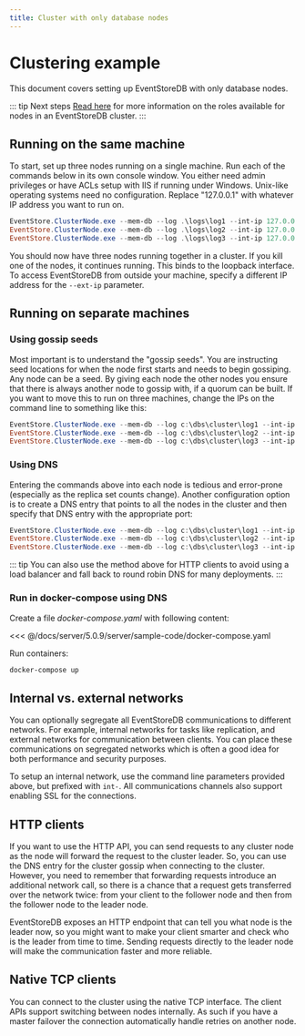 ```yaml
---
title: Cluster with only database nodes
---
```


# Clustering example

<!-- TODO: Needs Linux instructions -->

This document covers setting up EventStoreDB with only database nodes.

::: tip Next steps
[Read here](node-roles.md) for more information on the roles available for nodes in an EventStoreDB cluster.
:::

## Running on the same machine

To start, set up three nodes running on a single machine. Run each of the commands below in its own console window. You either need admin privileges or have ACLs setup with IIS if running under Windows. Unix-like operating systems need no configuration. Replace "127.0.0.1" with whatever IP address you want to run on.

```powershell
EventStore.ClusterNode.exe --mem-db --log .\logs\log1 --int-ip 127.0.0.1 --ext-ip 127.0.0.1 --int-tcp-port=1111 --ext-tcp-port=1112 --int-http-port=1113 --ext-http-port=1114 --cluster-size=3 --discover-via-dns=false --gossip-seed=127.0.0.1:2113,127.0.0.1:3113
EventStore.ClusterNode.exe --mem-db --log .\logs\log2 --int-ip 127.0.0.1 --ext-ip 127.0.0.1 --int-tcp-port=2111 --ext-tcp-port=2112 --int-http-port=2113 --ext-http-port=2114 --cluster-size=3 --discover-via-dns=false --gossip-seed=127.0.0.1:1113,127.0.0.1:3113
EventStore.ClusterNode.exe --mem-db --log .\logs\log3 --int-ip 127.0.0.1 --ext-ip 127.0.0.1 --int-tcp-port=3111 --ext-tcp-port=3112 --int-http-port=3113 --ext-http-port=3114 --cluster-size=3 --discover-via-dns=false --gossip-seed=127.0.0.1:1113,127.0.0.1:2113
```

You should now have three nodes running together in a cluster. If you kill one of the nodes, it continues running. This binds to the loopback interface. To access EventStoreDB from outside your machine, specify a different IP address for the `--ext-ip` parameter.

## Running on separate machines

### Using gossip seeds

Most important is to understand the "gossip seeds". You are instructing seed locations for when the node first starts and needs to begin gossiping. Any node can be a seed. By giving each node the other nodes you ensure that there is always another node to gossip with, if a quorum can be built. If you want to move this to run on three machines, change the IPs on the command line to something like this:

```powershell
EventStore.ClusterNode.exe --mem-db --log c:\dbs\cluster\log1 --int-ip 192.168.0.1 --ext-ip 192.168.0.1 --int-tcp-port=1112 --ext-tcp-port=1113 --int-http-port=2112 --ext-http-port=2113 --cluster-size=3 --discover-via-dns=false --gossip-seed=192.168.0.2:2112,192.168.0.3:2112
EventStore.ClusterNode.exe --mem-db --log c:\dbs\cluster\log2 --int-ip 192.168.0.2 --ext-ip 192.168.0.2 --int-tcp-port=1112 --ext-tcp-port=1113 --int-http-port=2112 --ext-http-port=2113 --cluster-size=3 --discover-via-dns=false --gossip-seed=192.168.0.1:2112,192.168.0.3:2112
EventStore.ClusterNode.exe --mem-db --log c:\dbs\cluster\log3 --int-ip 192.168.0.3 --ext-ip 192.168.0.3 --int-tcp-port=1112 --ext-tcp-port=1113 --int-http-port=2112 --ext-http-port=2113 --cluster-size=3 --discover-via-dns=false --gossip-seed=192.168.0.1:2112,192.168.0.2:2112
```

### Using DNS

Entering the commands above into each node is tedious and error-prone (especially as the replica set counts change). Another configuration option is to create a DNS entry that points to all the nodes in the cluster and then specify that DNS entry with the appropriate port:

```powershell
EventStore.ClusterNode.exe --mem-db --log c:\dbs\cluster\log1 --int-ip 192.168.0.1 --ext-ip 192.168.0.1 --int-tcp-port=1112 --ext-tcp-port=1113 --int-http-port=2112 --ext-http-port=2113 --cluster-size=3 --cluster-dns eventstore.local --cluster-gossip-port=2112
EventStore.ClusterNode.exe --mem-db --log c:\dbs\cluster\log2 --int-ip 192.168.0.2 --ext-ip 192.168.0.2 --int-tcp-port=1112 --ext-tcp-port=1113 --int-http-port=2112 --ext-http-port=2113 --cluster-size=3 --cluster-dns eventstore.local --cluster-gossip-port=2112
EventStore.ClusterNode.exe --mem-db --log c:\dbs\cluster\log3 --int-ip 192.168.0.3 --ext-ip 192.168.0.3 --int-tcp-port=1112 --ext-tcp-port=1113 --int-http-port=2112 --ext-http-port=2113 --cluster-size=3 --cluster-dns eventstore.local --cluster-gossip-port=2112
```

::: tip
You can also use the method above for HTTP clients to avoid using a load balancer and fall back to round robin DNS for many deployments.
:::

### Run in docker-compose using DNS

Create a file _docker-compose.yaml_ with following content:

<<< @/docs/server/5.0.9/server/sample-code/docker-compose.yaml

Run containers:
```bash
docker-compose up
```

## Internal vs. external networks

You can optionally segregate all EventStoreDB communications to different networks. For example, internal networks for tasks like replication, and external networks for communication between clients. You can place these communications on segregated networks which is often a good idea for both performance and security purposes.

To setup an internal network, use the command line parameters provided above, but prefixed with `int-`. All communications channels also support enabling SSL for the connections.

## HTTP clients

If you want to use the HTTP API, you can send requests to any cluster node as the node will forward the request to the cluster leader. So, you can use the DNS entry for the cluster gossip when connecting to the cluster. However, you need to remember that forwarding requests introduce an additional network call, so there is a chance that a request gets transferred over the network twice: from your client to the follower node and then from the follower node to the leader node.

EventStoreDB exposes an HTTP endpoint that can tell you what node is the leader now, so you might want to make your client smarter and check who is the leader from time to time. Sending requests directly to the leader node will make the communication faster and more reliable.

## Native TCP clients

You can connect to the cluster using the native TCP interface. The client APIs support switching between nodes internally. As such if you have a master failover the connection automatically handle retries on another node.
